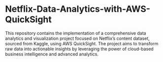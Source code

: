 # Netflix-Data-Analytics-with-AWS-QuickSight
This repository contains the implementation of a comprehensive data analytics and visualization project focused on Netflix’s content dataset, sourced from Kaggle, using AWS QuickSight. The project aims to transform raw data into actionable insights by leveraging the power of cloud-based business intelligence and advanced analytics.
